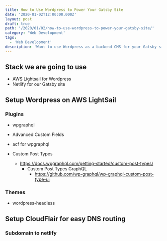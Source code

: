 ```yaml
---
title: How to Use Wordpress to Power Your Gatsby Site
date: '2020-01-02T12:00:00.000Z'
layout: post
draft: true
path: '/2020/01/02/how-to-use-wordpress-to-power-your-gatsby-site/'
category: 'Web Development'
tags:
  - 'Web Development'
description: 'Want to use Wordpress as a backend CMS for your Gatsby site? Here is how: the definitive guide.'
---
```


## Stack we are going to use

- AWS Lightsail for Wordpress
- Netlify for our Gatsby site

## Setup Wordpress on AWS LightSail

### Plugins

- wpgraphql
- Advanced Custom Fields
- acf for wpgraphql

- Custom Post Types
  - https://docs.wpgraphql.com/getting-started/custom-post-types/
    - Custom Post Types GraphQL
      - https://github.com/wp-graphql/wp-graphql-custom-post-type-ui

### Themes

- wordpress-headless

## Setup CloudFlair for easy DNS routing

### Subdomain to netlify
